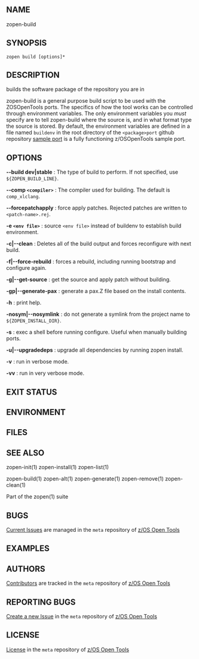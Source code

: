 ## NAME
zopen-build
 
## SYNOPSIS
`zopen build [options]*` 

## DESCRIPTION
builds the software package of the repository you are in

zopen-build is a general purpose build script to be used with the ZOSOpenTools ports.
The specifics of how the tool works can be controlled through environment variables.
The only environment variables you _must_ specify are to tell zopen-build where the
  source is, and in what format type the source is stored.
By default, the environment variables are defined in a file named `buildenv` in the
  root directory of the `<package>port` github repository
[sample port](https://github.com/ZOSOpenTools/zotsampleport) is a fully functioning 
z/OSOpenTools sample port.

## OPTIONS

 **\-\-build dev|stable**
 : The type of build to perform. If not specified, use `${ZOPEN_BUILD_LINE}`.

 **\-\-comp `<compiler>`**
 : The compiler used for building.  The default is `comp_xlclang`.

 **\-\-forcepatchapply**
 : force apply patches. Rejected patches are written to `<patch-name>.rej`. 

 **-e `<env file>`**
 : source `<env file>` instead of buildenv to establish build environment.

 **-c|\-\-clean**
 : Deletes all of the build output and forces reconfigure with next build.

 **-f|\-\-force-rebuild**
 : forces a rebuild, including running bootstrap and configure again.

 **-g|\-\-get-source**
 : get the source and apply patch without building.

 **-gp|\-\-generate-pax**
 : generate a pax.Z file based on the install contents.

 **-h**
 : print help.

 **-nosym|\-\-nosymlink**
 : do not generate a symlink from the project name to `${ZOPEN_INSTALL_DIR}`.

 **-s**
 : exec a shell before running configure.  Useful when manually building ports.

 **-u|\-\-upgradedeps**
 : upgrade all dependencies by running zopen install.

 **-v**
 : run in verbose mode.

 **-vv**
 : run in very verbose mode.

## EXIT STATUS

## ENVIRONMENT

## FILES

## SEE ALSO
zopen-init(1) zopen-install(1) zopen-list(1)  

zopen-build(1) zopen-alt(1) zopen-generate(1) zopen-remove(1) zopen-clean(1)

Part of the zopen(1) suite

## BUGS
[Current Issues](https://github.com/ZOSOpenTools/meta/issues) are managed in the `meta` repository of [z/OS Open Tools](https://zosopentools.github.io/meta/#/)

## EXAMPLES

## AUTHORS
[Contributors](https://github.com/ZOSOpenTools/meta/graphs/contributors) are tracked in the `meta` repository of [z/OS Open Tools](https://zosopentools.github.io/meta/#/)

## REPORTING BUGS
[Create a new Issue](https://github.com/ZOSOpenTools/meta/issues/new) in the `meta` repository of [z/OS Open Tools](https://zosopentools.github.io/meta/#/)

## LICENSE
[License](https://github.com/ZOSOpenTools/meta/blob/main/LICENSE) in the `meta` repository of [z/OS Open Tools](https://zosopentools.github.io/meta/#/) 
